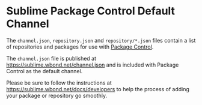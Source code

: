 # Sublime Package Control Default Channel

The `channel.json`, `repository.json` and `repository/*.json` files contain a
list of repositories and packages for use with
[Package Control](https://sublime.wbond.net).

The `channel.json` file is published at https://sublime.wbond.net/channel.json
and is included with Package Control as the default channel.

Please be sure to follow the instructions at
https://sublime.wbond.net/docs/developers to help the process of adding your
package or repository go smoothly.
